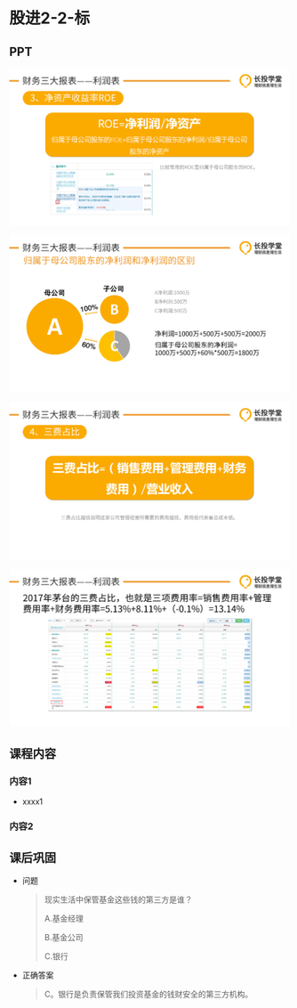 # 股进2-2-标

## PPT

![课程ppt](assets/2-2-1.jpg)

![课程ppt](assets/2-2-2.jpg)

![课程ppt](assets/2-2-3.jpg)

![课程ppt](assets/2-2-4.jpg)

## 课程内容

### 内容1

- xxxx1

  > 

### 内容2

## 课后巩固

- 问题

  > 现实生活中保管基金这些钱的第三方是谁？
  >
  > A.基金经理
  >
  > B.基金公司
  >
  > C.银行

- 正确答案

  > C。银行是负责保管我们投资基金的钱财安全的第三方机构。